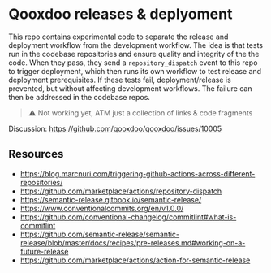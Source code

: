 # Qooxdoo releases & deplyoment

This repo contains experimental code to separate the release and deployment
workflow from the development workflow. The idea is that tests run in the
codebase repositories and ensure quality and integrity of the the code. When
they pass, they send a `repository_dispatch` event to this repo to trigger
deployment, which then runs its own workflow to test release and deployment
prerequisites. If these tests fail, deployment/release is prevented, but without
affecting development workflows. The failure can then be addressed in the
codebase repos.  

> :warning: Not working yet, ATM just a collection of links & code fragments

Discussion: https://github.com/qooxdoo/qooxdoo/issues/10005

## Resources

- https://blog.marcnuri.com/triggering-github-actions-across-different-repositories/
- https://github.com/marketplace/actions/repository-dispatch
- https://semantic-release.gitbook.io/semantic-release/
- https://www.conventionalcommits.org/en/v1.0.0/
- https://github.com/conventional-changelog/commitlint#what-is-commitlint
- https://github.com/semantic-release/semantic-release/blob/master/docs/recipes/pre-releases.md#working-on-a-future-release
- https://github.com/marketplace/actions/action-for-semantic-release
